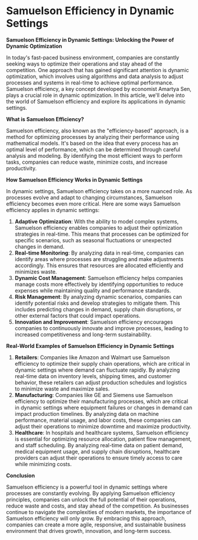 # Samuelson Efficiency in Dynamic Settings

**Samuelson Efficiency in Dynamic Settings: Unlocking the Power of Dynamic Optimization**

In today's fast-paced business environment, companies are constantly seeking ways to optimize their operations and stay ahead of the competition. One approach that has gained significant attention is dynamic optimization, which involves using algorithms and data analysis to adjust processes and systems in real-time to achieve optimal performance. Samuelson efficiency, a key concept developed by economist Amartya Sen, plays a crucial role in dynamic optimization. In this article, we'll delve into the world of Samuelson efficiency and explore its applications in dynamic settings.

**What is Samuelson Efficiency?**

Samuelson efficiency, also known as the "efficiency-based" approach, is a method for optimizing processes by analyzing their performance using mathematical models. It's based on the idea that every process has an optimal level of performance, which can be determined through careful analysis and modeling. By identifying the most efficient ways to perform tasks, companies can reduce waste, minimize costs, and increase productivity.

**How Samuelson Efficiency Works in Dynamic Settings**

In dynamic settings, Samuelson efficiency takes on a more nuanced role. As processes evolve and adapt to changing circumstances, Samuelson efficiency becomes even more critical. Here are some ways Samuelson efficiency applies in dynamic settings:

1. **Adaptive Optimization**: With the ability to model complex systems, Samuelson efficiency enables companies to adjust their optimization strategies in real-time. This means that processes can be optimized for specific scenarios, such as seasonal fluctuations or unexpected changes in demand.
2. **Real-time Monitoring**: By analyzing data in real-time, companies can identify areas where processes are struggling and make adjustments accordingly. This ensures that resources are allocated efficiently and minimizes waste.
3. **Dynamic Cost Management**: Samuelson efficiency helps companies manage costs more effectively by identifying opportunities to reduce expenses while maintaining quality and performance standards.
4. **Risk Management**: By analyzing dynamic scenarios, companies can identify potential risks and develop strategies to mitigate them. This includes predicting changes in demand, supply chain disruptions, or other external factors that could impact operations.
5. **Innovation and Improvement**: Samuelson efficiency encourages companies to continuously innovate and improve processes, leading to increased competitiveness and long-term sustainability.

**Real-World Examples of Samuelson Efficiency in Dynamic Settings**

1. **Retailers**: Companies like Amazon and Walmart use Samuelson efficiency to optimize their supply chain operations, which are critical in dynamic settings where demand can fluctuate rapidly. By analyzing real-time data on inventory levels, shipping times, and customer behavior, these retailers can adjust production schedules and logistics to minimize waste and maximize sales.
2. **Manufacturing**: Companies like GE and Siemens use Samuelson efficiency to optimize their manufacturing processes, which are critical in dynamic settings where equipment failures or changes in demand can impact production timelines. By analyzing data on machine performance, material usage, and labor costs, these companies can adjust their operations to minimize downtime and maximize productivity.
3. **Healthcare**: In hospitals and healthcare systems, Samuelson efficiency is essential for optimizing resource allocation, patient flow management, and staff scheduling. By analyzing real-time data on patient demand, medical equipment usage, and supply chain disruptions, healthcare providers can adjust their operations to ensure timely access to care while minimizing costs.

**Conclusion**

Samuelson efficiency is a powerful tool in dynamic settings where processes are constantly evolving. By applying Samuelson efficiency principles, companies can unlock the full potential of their operations, reduce waste and costs, and stay ahead of the competition. As businesses continue to navigate the complexities of modern markets, the importance of Samuelson efficiency will only grow. By embracing this approach, companies can create a more agile, responsive, and sustainable business environment that drives growth, innovation, and long-term success.
